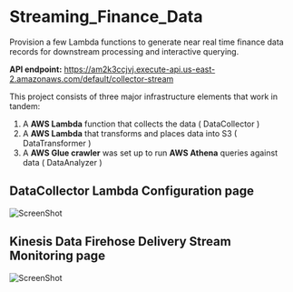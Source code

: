 # Streaming_Finance_Data

Provision a few Lambda functions to generate near real time finance data records for downstream processing and interactive querying.

**API endpoint:** https://am2k3ccjvj.execute-api.us-east-2.amazonaws.com/default/collector-stream

This project consists of three major infrastructure elements that work in tandem:
1. A **AWS Lambda** function that collects the data ( DataCollector )
2. A **AWS Lambda** that transforms and places data into S3 ( DataTransformer )
3. A **AWS Glue crawler** was set up to run **AWS Athena** queries against data ( DataAnalyzer )

## DataCollector Lambda Configuration page
![ScreenShot](https://github.com/xianchen2/Financal_Data_Streaming/blob/master/DataCollector_Lambda_configuration_page.png)

## Kinesis Data Firehose Delivery Stream Monitoring page
![ScreenShot](https://github.com/xianchen2/Financal_Data_Streaming/blob/master/Kinesis%20Data%20Firehose_Delivery_Stream_Monitoring.png)

